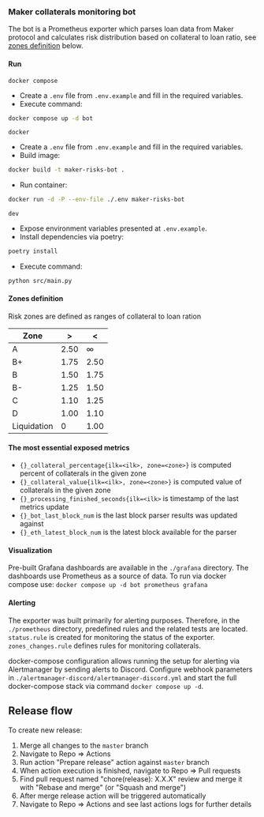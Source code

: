 ### Maker collaterals monitoring bot

The bot is a Prometheus exporter which parses loan data from Maker protocol and calculates risk distribution based on
collateral to loan ratio, see [zones definition](#zones-definition) below.

#### Run

`docker compose`

- Create a `.env` file from `.env.example` and fill in the required variables.
- Execute command:

```bash
docker compose up -d bot
```

`docker`

- Create a `.env` file from `.env.example` and fill in the required variables.
- Build image:

```bash
docker build -t maker-risks-bot .
```

- Run container:

```bash
docker run -d -P --env-file ./.env maker-risks-bot
```

`dev`

- Expose environment variables presented at `.env.example`.
- Install dependencies via poetry:

```bash
poetry install
```

- Execute command:

```bash
python src/main.py
```

#### Zones definition

Risk zones are defined as ranges of collateral to loan ration

| Zone        | >    | <    |
| ----------- | ---- | ---- |
| A           | 2.50 | ∞    |
| B+          | 1.75 | 2.50 |
| B           | 1.50 | 1.75 |
| B-          | 1.25 | 1.50 |
| C           | 1.10 | 1.25 |
| D           | 1.00 | 1.10 |
| Liquidation | 0    | 1.00 |

#### The most essential exposed metrics

- `{}_collateral_percentage{ilk=<ilk>, zone=<zone>}` is computed percent of collaterals in the given zone
- `{}_collateral_value{ilk=<ilk>, zone=<zone>}` is computed value of collaterals in the given zone
- `{}_processing_finished_seconds{ilk=<ilk>` is timestamp of the last metrics update
- `{}_bot_last_block_num` is the last block parser results was updated against
- `{}_eth_latest_block_num` is the latest block available for the parser

#### Visualization

Pre-built Grafana dashboards are available in the `./grafana` directory. The dashboards use Prometheus as a source of
data. To run via docker compose use: `docker compose up -d bot prometheus grafana`

#### Alerting

The exporter was built primarily for alerting purposes. Therefore, in the `./prometheus` directory, predefined rules and
the related tests are located. `status.rule` is created for monitoring the status of the exporter. `zones_changes.rule`
defines rules for monitoring collaterals.

docker-compose configuration allows running the setup for alerting via Alertmanager by sending alerts to Discord.
Configure webhook parameters in `./alertmanager-discord/alertmanager-discord.yml` and start the full docker-compose
stack via command `docker compose up -d`.

## Release flow

To create new release:

1. Merge all changes to the `master` branch
1. Navigate to Repo => Actions
1. Run action "Prepare release" action against `master` branch
1. When action execution is finished, navigate to Repo => Pull requests
1. Find pull request named "chore(release): X.X.X" review and merge it with "Rebase and merge" (or "Squash and merge")
1. After merge release action will be triggered automatically
1. Navigate to Repo => Actions and see last actions logs for further details
